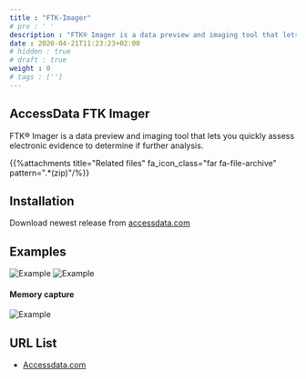 ```yaml
---
title : "FTK-Imager"
# pre : ' '
description : "FTK® Imager is a data preview and imaging tool that lets you quickly assess electronic evidence to determine if further analysis."
date : 2020-04-21T11:23:23+02:00
# hidden : true
# draft : true
weight : 0
# tags : ['']
---
```


## AccessData FTK Imager

FTK® Imager is a data preview and imaging tool that lets you quickly assess electronic evidence to determine if further analysis.

{{%attachments title="Related files" fa_icon_class="far fa-file-archive" pattern=".*(zip)"/%}}

## Installation

Download newest release from [accessdata.com](https://accessdata.com/product-download)

## Examples

![Example](images/example-1.png)
![Example](images/example-2.png)

#### Memory capture

![Example](images/example-3.png)

## URL List

* [Accessdata.com](https://accessdata.com)
